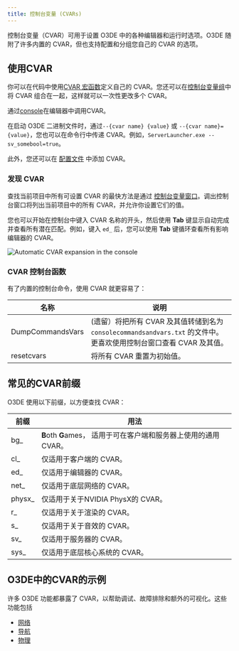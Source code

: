 ```yaml
---
title: 控制台变量 (CVARs)
---
```


控制台变量（CVAR）可用于设置 O3DE 中的各种编辑器和运行时选项。O3DE 随附了许多内置的 CVAR，但也支持配置和分组您自己的 CVAR 的选项。

## 使用CVAR

你可以在代码中使用[CVAR 宏函数](/docs/user-guide/programming/az-console/#console-variables-cvars)定义自己的 CVAR。您还可以在[控制台变量组](/docs/user-guide/editor/console-cvars-commands/#console-variable-groups)中将 CVAR 组合在一起，这样就可以一次性更改多个 CVAR。

通过[console](/docs/user-guide/editor/console/)在编辑器中调用CVAR。

在启动 O3DE 二进制文件时，通过`--{cvar name} {value}` 或 `--{cvar name}={value}`，您也可以在命令行中传递 CVAR。例如，`ServerLauncher.exe --sv_somebool=true`。

此外，您还可以在 [配置文件](/docs/user-guide/editor/console/#configuring-console-variables-in-configuration-files) 中添加 CVAR。

### 发现 CVAR

查找当前项目中所有可设置 CVAR 的最快方法是通过 [控制台变量窗口](/docs/user-guide/editor/console/#viewing-the-console-window)。调出控制台窗口将列出当前项目中的所有 CVAR，并允许你设置它们的值。

您也可以开始在控制台中键入 CVAR 名称的开头，然后使用 **Tab** 键显示自动完成并查看所有潜在匹配。例如，键入 `ed_` 后，您可以使用 **Tab** 键循环查看所有影响编辑器的 CVAR。

![Automatic CVAR expansion in the console](/images/user-guide/appendix/cvars/console_autoexpand.png)

### CVAR 控制台函数

有了内置的控制台命令，使用 CVAR 就更容易了：

| 名称               | 说明                                                                                                                                                            |
|------------------|---------------------------------------------------------------------------------------------------------------------------------------------------------------|
| DumpCommandsVars | (遗留）将把所有 CVAR 及其值转储到名为 `consolecommandsandvars.txt` 的文件中。<br>更喜欢使用控制台窗口查看 CVAR 及其值。 | 
| resetcvars       | 将所有 CVAR 重置为初始值。                                                                                                                     |

## 常见的CVAR前缀

O3DE 使用以下前缀，以方便查找 CVAR：

| 前缀 | 用法                                                 |
|--------|----------------------------------------------------|
| bg_    | **B**oth **G**ames， 适用于可在客户端和服务器上使用的通用 CVAR。       |
| cl_    | 仅适用于客户端的 CVAR。                                     |
| ed_    | 仅适用于编辑器的 CVAR。                                     |
| net_   | 仅适用于底层网络的 CVAR。                                    |
| physx_ | 仅适用于关于NVIDIA PhysX的 CVAR。                          |
| r_     | 仅适用于关于渲染的 CVAR。                                    |
| s_     | 仅适用于关于音效的 CVAR。                                    |
| sv_    | 仅适用于服务器的 CVAR。                                     |
| sys_   | 仅适用于底层核心系统的 CVAR。 |

## O3DE中的CVAR的示例

许多 O3DE 功能都暴露了 CVAR，以帮助调试、故障排除和额外的可视化。这些功能包括

* [网络](/docs/user-guide/networking/settings/)
* [导航](/docs/user-guide/interactivity/navigation-and-pathfinding/recast-navigation/#visualizing-the-navigation-mesh)
* [物理](/docs/user-guide/interactivity/physics/debugging/#physx-debug-console-variables)
